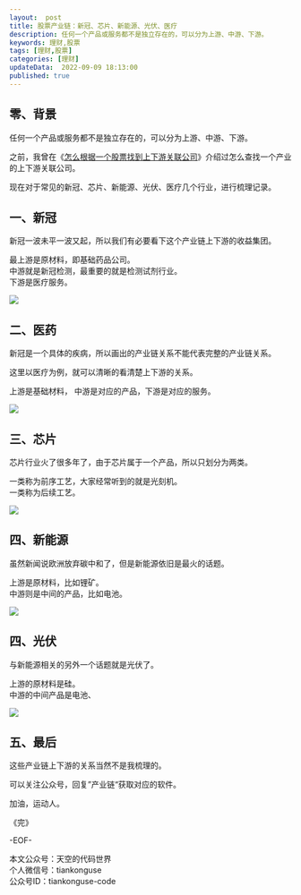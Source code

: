 ```yaml
---   
layout:  post  
title: 股票产业链：新冠、芯片、新能源、光伏、医疗
description: 任何一个产品或服务都不是独立存在的，可以分为上游、中游、下游。      
keywords: 理财,股票  
tags: [理财,股票]    
categories: [理财]  
updateData:  2022-09-09 18:13:00  
published: true  
---  
```



## 零、背景  


任何一个产品或服务都不是独立存在的，可以分为上游、中游、下游。  


之前，我曾在《[怎么根据一个股票找到上下游关联公司](https://mp.weixin.qq.com/s/_3rnIKleN0S6tMBw31wYXQ)》介绍过怎么查找一个产业的上下游关联公司。  


现在对于常见的新冠、芯片、新能源、光伏、医疗几个行业，进行梳理记录。  


## 一、新冠  


新冠一波未平一波又起，所以我们有必要看下这个产业链上下游的收益集团。  


最上游是原材料，即基础药品公司。  
中游就是新冠检测，最重要的就是检测试剂行业。  
下游是医疗服务。  



![](https://res2022.tiankonguse.com/images/2022/09/09/002.jpeg)



## 二、医药  


新冠是一个具体的疾病，所以画出的产业链关系不能代表完整的产业链关系。  


这里以医疗为例，就可以清晰的看清楚上下游的关系。  


上游是基础材料， 中游是对应的产品，下游是对应的服务。  



![](https://res2022.tiankonguse.com/images/2022/09/09/001.jpeg)



## 三、芯片  


芯片行业火了很多年了，由于芯片属于一个产品，所以只划分为两类。  


一类称为前序工艺，大家经常听到的就是光刻机。  
一类称为后续工艺。  


![](https://res2022.tiankonguse.com/images/2022/09/09/004.jpeg)


## 四、新能源  


虽然新闻说欧洲放弃碳中和了，但是新能源依旧是最火的话题。  


上游是原材料，比如锂矿。  
中游则是中间的产品，比如电池。  




![](https://res2022.tiankonguse.com/images/2022/09/09/005.jpeg)




## 四、光伏


与新能源相关的另外一个话题就是光伏了。  


上游的原材料是硅。  
中游的中间产品是电池、  



![](https://res2022.tiankonguse.com/images/2022/09/09/003.jpeg)



## 五、最后  


这些产业链上下游的关系当然不是我梳理的。   


可以关注公众号，回复”产业链“获取对应的软件。  





加油，运动人。  


《完》  


-EOF-  



本文公众号：天空的代码世界  
个人微信号：tiankonguse  
公众号ID：tiankonguse-code  
  

